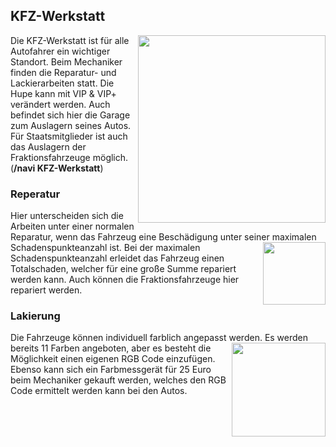 ## KFZ-Werkstatt

<img align="right" width="300" eight="200" src="https://i.imgur.com/g4HiJsX.png">

Die KFZ-Werkstatt ist für alle Autofahrer ein wichtiger Standort. Beim Mechaniker finden die Reparatur- und Lackierarbeiten statt. Die Hupe kann mit VIP & VIP+ verändert werden. Auch befindet sich hier die Garage zum Auslagern seines Autos. Für Staatsmitglieder ist auch das Auslagern der Fraktionsfahrzeuge möglich. 
(**/navi KFZ-Werkstatt**) 


### Reperatur

Hier unterscheiden sich die Arbeiten unter einer normalen Reparatur, wenn das Fahrzeug eine Beschädigung unter seiner maximalen Schadenspunkteanzahl ist. <img align="right" width="100" eight="50" src="https://i.imgur.com/LgO83bL.png"> Bei der maximalen Schadenspunkteanzahl erleidet das Fahrzeug einen Totalschaden, welcher für eine große Summe repariert werden kann. Auch können die Fraktionsfahrzeuge hier repariert werden.


### Lakierung


Die Fahrzeuge können individuell farblich angepasst werden. Es werden bereits 11 Farben angeboten, <img align="right" width="150" eight="100" src="https://i.imgur.com/gkub6bq.png"> aber es besteht die Möglichkeit einen eigenen RGB Code einzufügen. Ebenso kann sich ein Farbmessgerät für 25 Euro beim Mechaniker gekauft werden, welches den RGB Code ermittelt werden kann bei den Autos.


